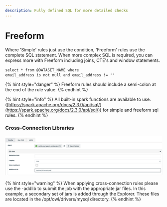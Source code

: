 ```yaml
---
description: Fully defined SQL for more detailed checks
---
```


# Freeform

Where 'Simple' rules just use the condition, 'Freeform' rules use the complete SQL statement. When more complex SQL is required, you can express more with Freeform including joins, CTE's and window statements.

```
select * from @DATASET_NAME where 
email_address is not null and email_address != '' 
```

{% hint style="danger" %}
Freeform rules should include a semi-colon at the end of the rule value.
{% endhint %}

{% hint style="info" %}
All built-in spark functions are available to use. ([https://spark.apache.org/docs/2.3.0/api/sql/](https://spark.apache.org/docs/2.3.0/api/sql/)) for simple and freeform sql rules.‌
{% endhint %}

### Cross-Connection Libraries

![](<../../../../../.gitbook/assets/image (102) (1).png>)

{% hint style="warning" %}
When applying cross-connection rules please use the -addlib to submit the job with the appropriate jar files. In this example, a secondary set of jars is added through the Explorer. These files are located in the /opt/owl/drivers/mysql directory.
{% endhint %}
